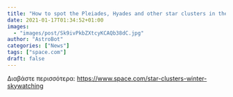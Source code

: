 ```yaml
---
title: "How to spot the Pleiades, Hyades and other star clusters in the winter night sky"
date: 2021-01-17T01:34:52+01:00
images:
  - "images/post/Sk9ivPkbZXtcyKCAQb38dC.jpg"
author: "AstroBot"
categories: ["News"]
tags: ["space.com"]
draft: false
---
```




Διαβάστε περισσότερα: https://www.space.com/star-clusters-winter-skywatching
